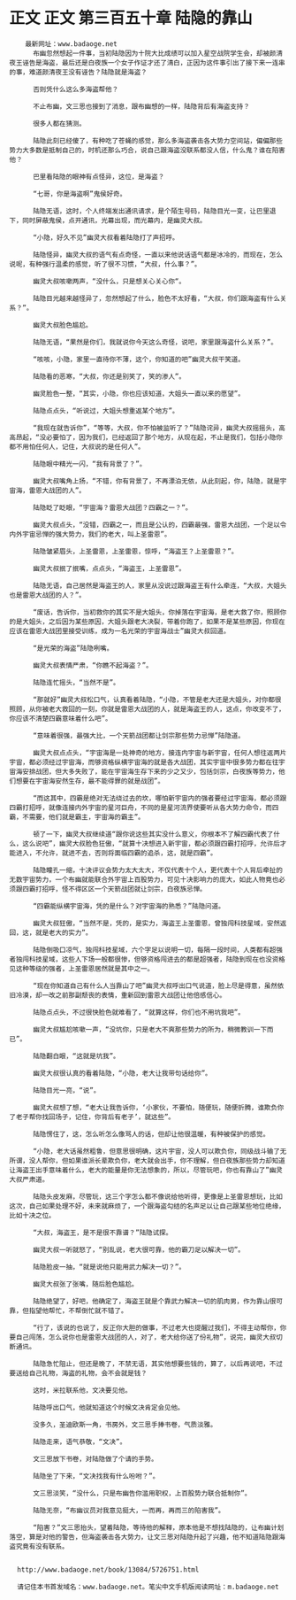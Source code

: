 # 正文 正文 第三百五十章 陆隐的靠山
        最新网址：www.badaoge.net
          布幽忽然想起一件事，当初陆隐因为十院大比成绩可以加入星空战院学生会，却被颜清夜王诬告是海盗，最后还是白夜族一个女子作证才还了清白，正因为这件事引出了接下来一连串的事，难道颜清夜王没有诬告？陆隐就是海盗？
      
          否则凭什么这么多海盗帮他？
      
          不止布幽，文三思也接到了消息，跟布幽想的一样，陆隐背后有海盗支持？
      
          很多人都在猜测。
      
          陆隐此刻已经傻了，有种吃了苍蝇的感觉，那么多海盗袭击各大势力空间站，偏偏那些势力大多数是抵制自己的，时机还那么巧合，说自己跟海盗没联系都没人信，什么鬼？谁在陷害他？
      
          巴里看陆隐的眼神有点怪异，这位，是海盗？
      
          “七哥，你是海盗啊”鬼侯好奇。
      
          陆隐无语，这时，个人终端发出通讯请求，是个陌生号码，陆隐目光一变，让巴里退下，同时屏蔽鬼侯，点开通讯，光幕出现，而光幕内，是幽灵大叔。
      
          “小隐，好久不见”幽灵大叔看着陆隐打了声招呼。
      
          陆隐怪异，幽灵大叔的语气有点奇怪，一直以来他说话语气都是冰冷的，而现在，怎么说呢，有种强行温柔的感觉，听了很不习惯，“大叔，什么事？”。
      
          幽灵大叔咳嗽两声，“没什么，只是想关心关心你“。
      
          陆隐目光越来越怪异了，忽然想起了什么，脸色不太好看，“大叔，你们跟海盗有什么关系？”。
      
          幽灵大叔脸色尴尬。
      
          陆隐无语，“果然是你们，我就说你今天这么奇怪，说吧，家里跟海盗什么关系？”。
      
          “咳咳，小隐，家里一直待你不薄，这个，你知道的吧”幽灵大叔干笑道。
      
          陆隐看的恶寒，“大叔，你还是别笑了，笑的渗人”。
      
          幽灵脸色一整，“其实，小隐，你也应该知道，大姐头一直以来的愿望”。
      
          陆隐点点头，“听说过，大姐头想重返某个地方”。
      
          “我现在就告诉你”，“等等，大叔，你不怕被监听了？”陆隐诧异，幽灵大叔摇摇头，高高昂起，“没必要怕了，因为我们，已经返回了那个地方，从现在起，不止是我们，包括小隐你都不用怕任何人，记住，大叔说的是任何人”。
      
          陆隐眼中精光一闪，“我有背景了？”。
      
          幽灵大叔嘴角上扬，“不错，你有背景了，不再漂泊无依，从此刻起，你，陆隐，就是宇宙海，雷恩大战团的人”。
      
          陆隐眨了眨眼，“宇宙海？雷恩大战团？四霸之一？”。
      
          幽灵大叔点头，“没错，四霸之一，而且是公认的，四霸最强，雷恩大战团，一个足以令内外宇宙忌惮的强大势力，我们的老大，叫上圣雷恩”。
      
          陆隐皱紧眉头，上圣雷恩，上圣雷恩，惊呼，“海盗王？上圣雷恩？”。
      
          幽灵大叔抿了抿嘴，点点头，“海盗王，上圣雷恩”。
      
          陆隐无语，自己居然是海盗王的人，家里从没说过跟海盗王有什么牵连，“大叔，大姐头也是雷恩大战团的人？”。
      
          “废话，告诉你，当初救你的其实不是大姐头，你掉落在宇宙海，是老大救了你，照顾你的是大姐头，之后因为某些原因，大姐头跟老大决裂，带着你跑了，如果不是某些原因，你现在应该在雷恩大战团里接受训练，成为一名光荣的宇宙海战士”幽灵大叔回道。
      
          “是光荣的海盗”陆隐咧嘴。
      
          幽灵大叔表情严肃，“你瞧不起海盗？”。
      
          陆隐连忙摇头，“当然不是”。
      
          “那就好”幽灵大叔松口气，认真看着陆隐，“小隐，不管是老大还是大姐头，对你都很照顾，从你被老大救回的一刻，你就是雷恩大战团的人，就是海盗王的人，这点，你改变不了，你应该不清楚四霸意味着什么吧”。
      
          “意味着很强，最强大比，一个天箭战团都让剑宗那些势力忌惮”陆隐道。
      
          幽灵大叔点点头，“宇宙海是一处神奇的地方，接连内宇宙与新宇宙，任何人想往返两片宇宙，都必须经过宇宙海，而够资格纵横宇宙海的就是各大战团，其实宇宙中很多势力都在往宇宙海安排战团，但大多失败了，能在宇宙海生存下来的少之又少，包括剑宗，白夜族等势力，他们想要在宇宙海安然生存，最不能得罪的就是战团”。
      
          “而这其中，四霸是绝对无法绕过去的坎，哪怕新宇宙内的强者要经过宇宙海，都必须跟四霸打招呼，就像连接内外宇宙的星河巨舟，不同的是星河流界使要听从各大势力命令，而四霸，不需要，他们就是霸主，宇宙海的霸主”。
      
          顿了一下，幽灵大叔继续道“跟你说这些其实没什么意义，你根本不了解四霸代表了什么，这么说吧”，幽灵大叔脸色狂傲，“就算十决想进入新宇宙，都必须跟四霸打招呼，允许后才能进入，不允许，就进不去，否则将面临四霸的追杀，这，就是四霸”。
      
          陆隐瞳孔一缩，十决评议会势力太大太大，不仅代表十个人，更代表十个人背后牵扯的无数宇宙势力，一个布幽就能联合外宇宙上百股势力，可见十决影响力的庞大，如此人物竟也必须跟四霸打招呼，怪不得区区一个天箭战团就让剑宗，白夜族忌惮。
      
          “四霸能纵横宇宙海，凭的是什么？对宇宙海的熟悉？”陆隐问道。
      
          幽灵大叔狂傲，“当然不是，凭的，是实力，海盗王上圣雷恩，曾独闯科技星域，安然返回，这，就是老大的实力”。
      
          陆隐倒吸口凉气，独闯科技星域，六个字足以说明一切，每隔一段时间，人类都有超强者独闯科技星域，这些人下场一般都很惨，但够资格闯进去的都是超强者，陆隐到现在也没资格见这种等级的强者，上圣雷恩居然就是其中之一。
      
          “现在你知道自己有什么人当靠山了吧”幽灵大叔呼出口气说道，脸上尽是得意，虽然依旧冷漠，却一改之前那副颓丧的表情，重新回到雷恩大战团让他倍感信心。
      
          陆隐点点头，不过很快脸色就难看了，“就算这样，你们也不用坑我吧”。
      
          幽灵大叔尴尬咳嗽一声，“没坑你，只是老大不爽那些势力的所为，稍微教训一下而已”。
      
          陆隐翻白眼，“这就是坑我”。
      
          幽灵大叔很认真的看着陆隐，“小隐，老大让我带句话给你”。
      
          陆隐目光一亮，“说”。
      
          幽灵大叔想了想，“老大让我告诉你，‘小家伙，不要怕，随便玩，随便折腾，谁欺负你了老子帮你找回场子，记住，你背后有老子’，就这些”。
      
          陆隐愣住了，这，怎么听怎么像骂人的话，但却让他很温暖，有种被保护的感觉。
      
          “小隐，老大话虽然粗鲁，但意思很明确，这片宇宙，没人可以欺负你，同级战斗输了无所谓，没人帮你，但如果谁派长辈欺负你，老大就会出手，你不理解，但白夜族那些势力却知道让海盗王出手意味着什么，老大的能量是你无法想象的，所以，尽管玩吧，你也有靠山了”幽灵大叔严肃道。
      
          陆隐头皮发麻，尽管玩，这三个字怎么都不像说给他听得，更像是上圣雷恩想玩，比如这次，自己如果处理不好，未来就麻烦了，一个跟海盗勾结的名声足以让自己跟某些地位绝缘，比如十决之位。
      
          “大叔，海盗王，是不是很不靠谱？”陆隐试探。
      
          幽灵大叔一听就怒了，“别乱说，老大很可靠，他的霸刀足以解决一切”。
      
          陆隐脸皮一抽，“就是说他只能用武力解决一切？”。
      
          幽灵大叔张了张嘴，随后脸色尴尬。
      
          陆隐绝望了，好吧，他确定了，海盗王就是个靠武力解决一切的肌肉男，作为靠山很可靠，但指望他帮忙，不帮倒忙就不错了。
      
          “行了，该说的也说了，反正你大胆的做事，不过老大也提醒过我们，不得主动帮你，你要自己闯荡，怎么说你也是雷恩大战团的人，对了，老大给你送了份礼物”，说完，幽灵大叔切断通讯。
      
          陆隐急忙阻止，但还是晚了，不禁无语，其实他想要些钱的，算了，以后再说吧，不过要送给自己礼物，海盗的礼物，会不会就是钱？
      
          这时，米拉联系他，文决要见他。
      
          陆隐呼出口气，他就知道这个时候文决肯定会见他。
      
          没多久，圣迪欧斯一角，书房外，文三思手捧书卷，气质淡雅。
      
          陆隐走来，语气恭敬，“文决”。
      
          文三思放下书卷，对陆隐做了个请的手势。
      
          陆隐坐了下来，“文决找我有什么吩咐？”。
      
          文三思淡笑，“没什么，只是布幽告你滥用职权，上百股势力联合抵制你”。
      
          陆隐无奈，“布幽议员对我意见挺大，一而再，再而三的陷害我”。
      
          “陷害？”文三思抬头，望着陆隐，等待他的解释，原本他是不想找陆隐的，让布幽计划落空，算是对他的警告，但海盗袭击各大势力，让文三思对陆隐升起了兴趣，他不知道陆隐跟海盗究竟有没有联系。
      
      
      http://www.badaoge.net/book/13084/5726751.html
      
      请记住本书首发域名：www.badaoge.net。笔尖中文手机版阅读网址：m.badaoge.net